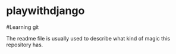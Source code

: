 # playwithdjango
#Learning git

The readme file is usually used to describe what kind of magic this repository has.

